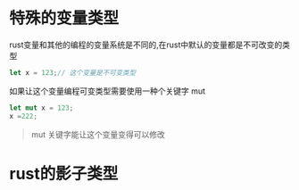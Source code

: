 # 特殊的变量类型

rust变量和其他的编程的变量系统是不同的,在rust中默认的变量都是不可改变的类型

```rust
let x = 123;// 这个变量是不可变类型
```

如果让这个变量编程可变类型需要使用一种个关键字 mut

```rust
let mut x = 123;
x =222;
```

> mut 关键字能让这个变量变得可以修改

# rust的影子类型

